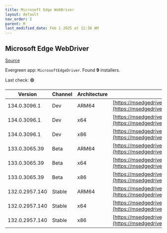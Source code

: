 ```yaml
---
title: Microsoft Edge WebDriver
layout: default
nav_order: 2
parent: M
last_modified_date: Feb 1 2025 at 12:38 AM
---
```


## Microsoft Edge WebDriver

[Source](https://www.microsoft.com/edge)

Evergreen app: `MicrosoftEdgeDriver`. Found **9** installers.

Last check: 🟢

| Version        | Channel | Architecture | URI                                                                                                                                              |
| -------------- | ------- | ------------ | ------------------------------------------------------------------------------------------------------------------------------------------------ |
| 134.0.3096.1   | Dev     | ARM64        | [https://msedgedriver.azureedge.net/134.0.3096.1/edgedriver_arm64.zip](https://msedgedriver.azureedge.net/134.0.3096.1/edgedriver_arm64.zip)     |
| 134.0.3096.1   | Dev     | x64          | [https://msedgedriver.azureedge.net/134.0.3096.1/edgedriver_win64.zip](https://msedgedriver.azureedge.net/134.0.3096.1/edgedriver_win64.zip)     |
| 134.0.3096.1   | Dev     | x86          | [https://msedgedriver.azureedge.net/134.0.3096.1/edgedriver_win32.zip](https://msedgedriver.azureedge.net/134.0.3096.1/edgedriver_win32.zip)     |
| 133.0.3065.39  | Beta    | ARM64        | [https://msedgedriver.azureedge.net/133.0.3065.39/edgedriver_arm64.zip](https://msedgedriver.azureedge.net/133.0.3065.39/edgedriver_arm64.zip)   |
| 133.0.3065.39  | Beta    | x64          | [https://msedgedriver.azureedge.net/133.0.3065.39/edgedriver_win64.zip](https://msedgedriver.azureedge.net/133.0.3065.39/edgedriver_win64.zip)   |
| 133.0.3065.39  | Beta    | x86          | [https://msedgedriver.azureedge.net/133.0.3065.39/edgedriver_win32.zip](https://msedgedriver.azureedge.net/133.0.3065.39/edgedriver_win32.zip)   |
| 132.0.2957.140 | Stable  | ARM64        | [https://msedgedriver.azureedge.net/132.0.2957.140/edgedriver_arm64.zip](https://msedgedriver.azureedge.net/132.0.2957.140/edgedriver_arm64.zip) |
| 132.0.2957.140 | Stable  | x64          | [https://msedgedriver.azureedge.net/132.0.2957.140/edgedriver_win64.zip](https://msedgedriver.azureedge.net/132.0.2957.140/edgedriver_win64.zip) |
| 132.0.2957.140 | Stable  | x86          | [https://msedgedriver.azureedge.net/132.0.2957.140/edgedriver_win32.zip](https://msedgedriver.azureedge.net/132.0.2957.140/edgedriver_win32.zip) |
